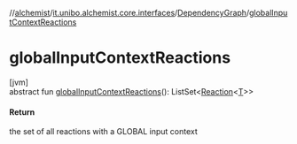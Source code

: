 //[alchemist](../../../index.md)/[it.unibo.alchemist.core.interfaces](../index.md)/[DependencyGraph](index.md)/[globalInputContextReactions](global-input-context-reactions.md)

# globalInputContextReactions

[jvm]\
abstract fun [globalInputContextReactions](global-input-context-reactions.md)(): ListSet<[Reaction](../../it.unibo.alchemist.model.interfaces/-reaction/index.md)<[T](../../it.unibo.alchemist.model.interfaces/-action/index.md)>>

#### Return

the set of all reactions with a GLOBAL input context
